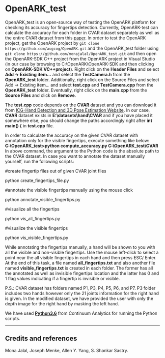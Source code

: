 # OpenARK_test

OpenARK_test is an open-source way of testing the OpenARK platform for checking its accuracy for fingertips detection. Currently, OpenARK-test can calculate the accuracy for each folder in CVAR dataset separately as well as the entire CVAR dataset from this [paper](https://www.tugraz.at/fileadmin/user_upload/Institute/ICG/Images/team_lepetit/publications/oberweger_cvpr16.pdf).
In order to test the OpenARK project, get the OpenARK project by `git clone https://github.com/augcog/OpenARK.git` and the OpenARK_test folder using `git clone https://github.com/monajalal/OpenARK_test.git` and then open the
OpenARK-SDK C++ project from the OpenARK project in Visual Studio (in our case by browsing to C:\OpenARK\OpenARK-SDK and then clicking on **OpenARK-SDK VC++project**). Right click on the **Header Files** and select **Add -> Existing item...** and select the **TestCamera.h** from the **OpenARK_test** folder. Additionally, right click on the Source Files and select Add -> Existing item... and select **test.cpp** and **TestCamera.cpp** from the **OpenARK_test** folder. 
Eventually, right click on the **main.cpp** from the **Source Files** and click on **Remove**. 

The **test.cpp** code depends on the **CVAR** dataset and you can download it from [ICG-Hand Detection and 3D Pose Estimation Website](https://www.tugraz.at/fileadmin/user_upload/Institute/ICG/Downloads/team_lepetit/3d_hand_pose/CVAR_dataset.zip). In our case, **CVAR** dataset exists in **E:\datasets\hand\CVAR** and if you have placed it somewhere else, you should change the paths accordingly right after **int main() {** in **test.cpp** file.

In order to calculate the accuracy on the given CVAR dataset with annotation only for the visible fingertips, execute something like below:
**C:\OpenARK_test>python compute_accuracy.py C:\OpenARK_test\CVAR** 
In above command, the argument to the Python code is the absolute path to the CVAR dataset. In case you want to annotate the dataset manually yourself, run the following scripts:


#create fingertip files out of given CVAR joint files

python create_fingertips_file.py

#annotate the visible fingertips manually using the mouse click

python annotate_visible_fingertips.py
         
#visualize all the fingertips

python vis_all_fingertips.py

#visualize the visible fingertips

python vis_visible_fingertips.py


While annotating the fingertips manually, a hand will be shown to you with all the visible and non-visible fingertips. Use the mouse left-click to select a point near the all visible fingertips in each hand and then press ESC/ Enter. At the end of this task, a file named **all_fingertips.txt** and also another file named **visible_fingertips.txt** is created in each folder. The former has all the annotated as well as invisible fingertips location and the latter has 0 and 1 flag values indicating if a fingertip is invisible or visible. 

P.S.: CVAR dataset has folders named P1, P3, P4, P5, P6, and P7. P3 folder includes two hands however only the 21 joints information for the right hand is given. In the modified dataset, we have provided the user with only the depth image for the right hand by masking the left hand.



We have used [**Python3.6**](https://www.continuum.io/downloads) from Continuum Analytics for running the Python scripts.

----

## Credits and references

Mona Jalal, Joseph Menke, Allen Y. Yang, S. Shankar Sastry.



